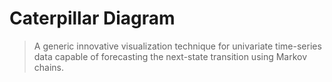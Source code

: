 # Caterpillar Diagram

> A generic innovative visualization technique for univariate
> time-series data capable of forecasting the next-state 
> transition using Markov chains.